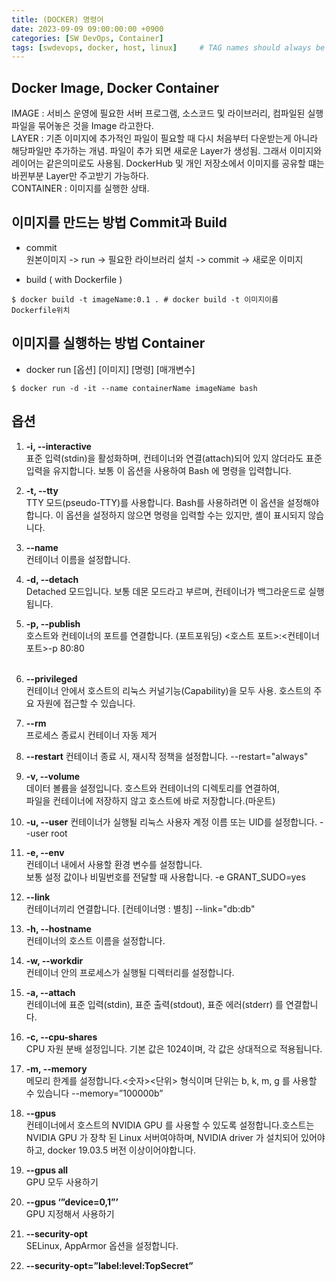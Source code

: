 ```yaml
---
title: (DOCKER) 명령어
date: 2023-09-09 09:00:00:00 +0900
categories: [SW DevOps, Container]
tags: [swdevops, docker, host, linux]     # TAG names should always be lowercase
--- 
```


## Docker Image, Docker Container
IMAGE : 서비스 운영에 필요한 서버 프로그램, 소스코드 및 라이브러리, 컴파일된 실행 파일을 묶어놓은 것을 Image 라고한다.<br/>
LAYER : 기존 이미지에 추가적인 파일이 필요할 때 다시 처음부터 다운받는게 아니라 해당파일만 추가하는 개념. 파일이 추가 되면 새로운 Layer가 생성됨. 그래서 이미지와 레이어는 같은의미로도 사용됨. DockerHub 및 개인 저장소에서 이미지를 공유할 떄는 바뀐부분 Layer만 주고받기 가능하다.<br/>
CONTAINER : 이미지를 실행한 상태.

## 이미지를 만드는 방법 Commit과 Build
- commit <br>
원본이미지 -> run -> 필요한 라이브러리 설치 -> commit -> 새로운 이미지<br/>

- build ( with Dockerfile )

```shell
$ docker build -t imageName:0.1 . # docker build -t 이미지이름 Dockerfile위치
```

## 이미지를 실행하는 방법 Container
- docker run [옵션] [이미지] [명령] [매개변수] <br/>

```shell
$ docker run -d -it --name containerName imageName bash 
```

## 옵션

1. **-i, --interactive**<br/>
표준 입력(stdin)을 활성화하며, 컨테이너와 연결(attach)되어 있지 않더라도 표준 입력을 유지합니다.
보통 이 옵션을 사용하여 Bash 에 명령을 입력합니다.<br/>
2. **-t, --tty**<br/>
TTY 모드(pseudo-TTY)를 사용합니다.
Bash를 사용하려면 이 옵션을 설정해야 합니다.
이 옵션을 설정하지 않으면 명령을 입력할 수는 있지만, 셸이 표시되지 않습니다.<br/>
3. **--name**<br/>
컨테이너 이름을 설정합니다.<br/>
4. **-d, --detach**<br/>
Detached 모드입니다. 보통 데몬 모드라고 부르며, 컨테이너가 백그라운드로 실행됩니다.<br/>
5. **-p, --publish**<br/>
호스트와 컨테이너의 포트를 연결합니다. (포트포워딩) <호스트 포트>:<컨테이너 포트>-p 80:80<br/><br/>

6. **--privileged**<br/>
컨테이너 안에서 호스트의 리눅스 커널기능(Capability)을 모두 사용.
호스트의 주요 자원에 접근할 수 있습니다.<br/>
7. **--rm**<br/>
프로세스 종료시 컨테이너 자동 제거<br/>
8. **--restart**
컨테이너 종료 시, 재시작 정책을 설정합니다. --restart="always"<br/>
9. **-v, --volume**<br/>
데이터 볼륨을 설정입니다. 호스트와 컨테이너의 디렉토리를 연결하여, <br/>
파일을 컨테이너에 저장하지 않고 호스트에 바로 저장합니다.(마운트)<br/>
10. **-u, --user**
컨테이너가 실행될 리눅스 사용자 계정 이름 또는 UID를 설정합니다. --user root <br/>
11. **-e, --env**<br/>
컨테이너 내에서 사용할 환경 변수를 설정합니다.<br/>
보통 설정 값이나 비밀번호를 전달할 때 사용합니다. -e GRANT_SUDO=yes<br/>
12. **--link**<br/>
컨테이너끼리 연결합니다. [컨테이너명 : 별칭] --link="db:db"
13. **-h, --hostname**<br/>
컨테이너의 호스트 이름을 설정합니다.<br/>
14. **-w, --workdir**<br/>
컨테이너 안의 프로세스가 실행될 디렉터리를 설정합니다.<br/>
15. **-a, --attach**<br/>
컨테이너에 표준 입력(stdin), 표준 출력(stdout), 표준 에러(stderr) 를 연결합니다.<br/>
16. **-c, --cpu-shares**<br/>
CPU 자원 분배 설정입니다. 기본 값은 1024이며, 각 값은 상대적으로 적용됩니다.<br/>
17. **-m, --memory**<br/>
메모리 한계를 설정합니다.<숫자><단위> 형식이며 단위는 b, k, m, g 를 사용할 수 있습니다 --memory=”100000b”<br/>

18. **--gpus**<br/>
컨테이너에서 호스트의 NVIDIA GPU 를 사용할 수 있도록 설정합니다.호스트는 NVIDIA GPU 가 장착 된 Linux 서버여야하며,
NVIDIA driver 가 설치되어 있어야하고, docker 19.03.5 버전 이상이어야합니다.<br/>
19. **--gpus all**<br/>GPU 모두 사용하기<br/>
20. **--gpus ‘”device=0,1”’**<br/> GPU 지정해서 사용하기<br/>
21. **--security-opt**<br/>
SELinux, AppArmor 옵션을 설정합니다.<br/>
22. **--security-opt=”label:level:TopSecret”**<br/>